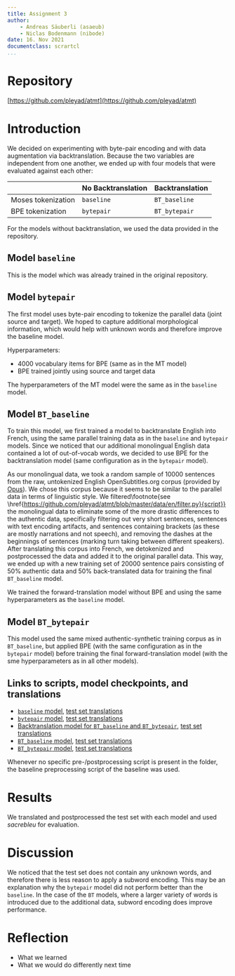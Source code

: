 ```yaml
---
title: Assignment 3
author:
    - Andreas Säuberli (asaeub)
    - Niclas Bodenmann (nibode)
date: 16. Nov 2021
documentclass: scrartcl
...
```


# Repository

[https://github.com/pleyad/atmt](https://github.com/pleyad/atmt)

<!-- # Requirements

- Test set translation (both models)
- Any code changes
- Pre-/Postprocessing scripts
- PDF Report (2-3 pages with figures)

# A detailed description of your experiment setup

- Why did you choose these two strategies?
- What data did you use?
- How did you preprocess the data?
- What changes did you make in the code?
- Which hyper-parameters did you use for training your nodels?
- What training commands did you use?
- How did you evaluate your models?
- ... -->

# Introduction

We decided on experimenting with byte-pair encoding and with data augmentation via backtranslation. Because the two variables are independent from one another, we ended up with four models that were evaluated against each other:

|                     | No Backtranslation | Backtranslation |
|---------------------|--------------------|-----------------|
| Moses tokenization  | `baseline`         | `BT_baseline`   |
| BPE tokenization    | `bytepair`         | `BT_bytepair`   |

For the models without backtranslation, we used the data provided in the repository.

## Model `baseline`

This is the model which was already trained in the original repository.

## Model `bytepair`

The first model uses byte-pair encoding to tokenize the parallel data (joint source and target). We hoped to capture additional morphological information, which would help with unknown words and therefore improve the baseline model.

Hyperparameters:
- 4000 vocabulary items for BPE (same as in the MT model)
- BPE trained jointly using source and target data

The hyperparameters of the MT model were the same as in the `baseline` model.

## Model `BT_baseline`

To train this model, we first trained a model to backtranslate English into French, using the same parallel training data as in the `baseline` and `bytepair` models. Since we noticed that our additional monolingual English data contained a lot of out-of-vocab words, we decided to use BPE for the backtranslation model (same configuration as in the `bytepair` model).

As our monolingual data, we took a random sample of 10000 sentences from the raw, untokenized English OpenSubtitles.org corpus (provided by [Opus](https://opus.nlpl.eu/OpenSubtitles.php)). We chose this corpus because it seems to be similar to the parallel data in terms of linguistic style. We filtered\footnote{see \href{https://github.com/pleyad/atmt/blob/master/data/en/filter.py}{script}} the monolingual data to eliminate some of the more drastic differences to the authentic data, specifically filtering out very short sentences, sentences with text encoding artifacts, and sentences containing brackets (as these are mostly narrations and not speech), and removing the dashes at the beginnings of sentences (marking turn taking between different speakers). After translating this corpus into French, we detokenized and postprocessed the data and added it to the original parallel data. This way, we ended up with a new training set of 20000 sentence pairs consisting of 50% authentic data and 50% back-translated data for training the final `BT_baseline` model.

We trained the forward-translation model without BPE and using the same hyperparameters as the `baseline` model.

## Model `BT_bytepair`

This model used the same mixed authentic-synthetic training corpus as in `BT_baseline`, but applied BPE (with the same configuration as in the `bytepair` model) before training the final forward-translation model (with the sme hyperparameters as in all other models).

## Links to scripts, model checkpoints, and translations

- [`baseline` model](https://github.com/pleyad/atmt/tree/master/assignments/03/baseline), [test set translations](https://github.com/pleyad/atmt/blob/master/assignments/03/baseline/translations.p.txt)
- [`bytepair` model](https://github.com/pleyad/atmt/tree/master/assignments/03/spm_vanilla), [test set translations](https://github.com/pleyad/atmt/blob/master/assignments/03/spm_vanilla/translations/postprocessed_spm_vanilla_fully_trained.txt)
- [Backtranslation model for `BT_baseline` and `BT_bytepair`](https://github.com/pleyad/atmt/tree/master/assignments/03/backtranslation/en2fr), [test set translations](https://github.com/pleyad/atmt/blob/master/assignments/03/backtranslation/en2fr/data/translated/postprocessed_mono.fr)
- [`BT_baseline` model](https://github.com/pleyad/atmt/tree/master/assignments/03/backtranslation/doubledata_baseline), [test set translations](https://github.com/pleyad/atmt/blob/master/assignments/03/backtranslation/doubledata_baseline/translations.txt)
- [`BT_bytepair` model](https://github.com/pleyad/atmt/tree/master/assignments/03/backtranslation/doubledata_spm), [test set translations](https://github.com/pleyad/atmt/blob/master/assignments/03/backtranslation/doubledata_spm/translations.txt)

Whenever no specific pre-/postprocessing script is present in the folder, the baseline preprocessing script of the baseline was used.

# Results

We translated and postprocessed the test set with each model and used *sacrebleu* for evaluation.

# Discussion

We noticed that the test set does not contain any unknown words, and therefore there is less reason to apply a subword encoding. This may be an explanation why the `bytepair` model did not perform better than the `baseline`. In the case of the `BT` models, where a larger variety of words is introduced due to the additional data, subword encoding does improve performance.

# Reflection

- What we learned
- What we would do differently next time
